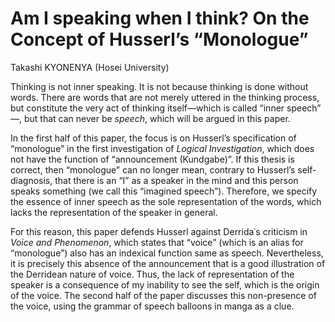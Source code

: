 # Am I speaking when I think? On the Concept of Husserl’s “Monologue”

Takashi KYONENYA (Hosei University)

Thinking is not inner speaking. It is not because thinking is done without words. There are words that are not merely uttered in the thinking process, but constitute the very act of thinking itself––which is called “inner speech” ––, but that can never be _speech_, which will be argued in this paper.

In the first half of this paper, the focus is on Husserl’s specification of “monologue” in the first investigation of _Logical Investigation_, which does not have the function of “announcement (Kundgabe)”. If this thesis is correct, then “monologue” can no longer mean, contrary to Husserl’s self-diagnosis, that there is an “I” as a speaker in the mind and this person speaks something (we call this “imagined speech”). Therefore, we specify the essence of inner speech as the sole representation of the words, which lacks the representation of the speaker in general.

For this reason, this paper defends Husserl against Derrida᾽s criticism in _Voice and Phenomenon_, which states that “voice” (which is an alias for “monologue”) also has an indexical function same as speech. Nevertheless, it is precisely this absence of the announcement that is a good illustration of the Derridean nature of voice. Thus, the lack of representation of the speaker is a consequence of my inability to see the self, which is the origin of the voice. The second half of the paper discusses this non-presence of the voice, using the grammar of speech balloons in manga as a clue.
